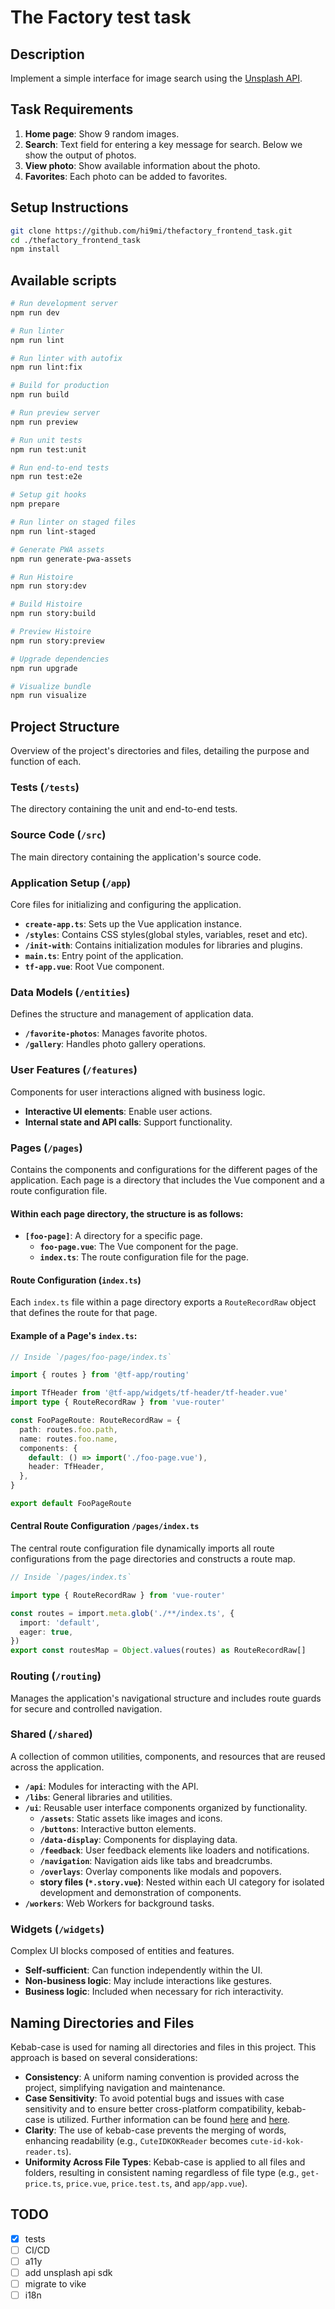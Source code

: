 # The Factory test task

## Description

Implement a simple interface for image search using the [Unsplash API](https://unsplash.com/documentation).

## Task Requirements

1. **Home page**: Show 9 random images.
2. **Search**: Text field for entering a key message for search. Below we show the output of photos.
3. **View photo**: Show available information about the photo.
4. **Favorites**: Each photo can be added to favorites.

## Setup Instructions

```bash
git clone https://github.com/hi9mi/thefactory_frontend_task.git
cd ./thefactory_frontend_task
npm install
```

## Available scripts

```bash
# Run development server
npm run dev

# Run linter
npm run lint

# Run linter with autofix
npm run lint:fix

# Build for production
npm run build

# Run preview server
npm run preview

# Run unit tests
npm run test:unit

# Run end-to-end tests
npm run test:e2e

# Setup git hooks
npm prepare

# Run linter on staged files
npm run lint-staged

# Generate PWA assets
npm run generate-pwa-assets

# Run Histoire
npm run story:dev

# Build Histoire
npm run story:build

# Preview Histoire
npm run story:preview

# Upgrade dependencies
npm run upgrade

# Visualize bundle
npm run visualize
```

## Project Structure

Overview of the project's directories and files, detailing the purpose and function of each.

### Tests (`/tests`)

The directory containing the unit and end-to-end tests.

### Source Code (`/src`)

The main directory containing the application's source code.

### Application Setup (`/app`)

Core files for initializing and configuring the application.

- **`create-app.ts`**: Sets up the Vue application instance.
- **`/styles`**: Contains CSS styles(global styles, variables, reset and etc).
- **`/init-with`**: Contains initialization modules for libraries and plugins.
- **`main.ts`**: Entry point of the application.
- **`tf-app.vue`**: Root Vue component.

### Data Models (`/entities`)

Defines the structure and management of application data.

- **`/favorite-photos`**: Manages favorite photos.
- **`/gallery`**: Handles photo gallery operations.

### User Features (`/features`)

Components for user interactions aligned with business logic.

- **Interactive UI elements**: Enable user actions.
- **Internal state and API calls**: Support functionality.

### Pages (`/pages`)

Contains the components and configurations for the different pages of the application. Each page is a directory that includes the Vue component and a route configuration file.

#### Within each page directory, the structure is as follows:

- **`[foo-page]`**: A directory for a specific page.
  - **`foo-page.vue`**: The Vue component for the page.
  - **`index.ts`**: The route configuration file for the page.

#### Route Configuration (`index.ts`)

Each `index.ts` file within a page directory exports a `RouteRecordRaw` object that defines the route for that page.

#### Example of a Page's `index.ts`:

```typescript
// Inside `/pages/foo-page/index.ts`

import { routes } from '@tf-app/routing'

import TfHeader from '@tf-app/widgets/tf-header/tf-header.vue'
import type { RouteRecordRaw } from 'vue-router'

const FooPageRoute: RouteRecordRaw = {
  path: routes.foo.path,
  name: routes.foo.name,
  components: {
    default: () => import('./foo-page.vue'),
    header: TfHeader,
  },
}

export default FooPageRoute
```

#### Central Route Configuration `/pages/index.ts`

The central route configuration file dynamically imports all route configurations from the page directories and constructs a route map.

```typescript
// Inside `/pages/index.ts`

import type { RouteRecordRaw } from 'vue-router'

const routes = import.meta.glob('./**/index.ts', {
  import: 'default',
  eager: true,
})
export const routesMap = Object.values(routes) as RouteRecordRaw[]
```

### Routing (`/routing`)

Manages the application's navigational structure and includes route guards for secure and controlled navigation.

### Shared (`/shared`)

A collection of common utilities, components, and resources that are reused across the application.

- **`/api`**: Modules for interacting with the API.
- **`/libs`**: General libraries and utilities.
- **`/ui`**: Reusable user interface components organized by functionality.
  - **`/assets`**: Static assets like images and icons.
  - **`/buttons`**: Interactive button elements.
  - **`/data-display`**: Components for displaying data.
  - **`/feedback`**: User feedback elements like loaders and notifications.
  - **`/navigation`**: Navigation aids like tabs and breadcrumbs.
  - **`/overlays`**: Overlay components like modals and popovers.
  - **story files (`*.story.vue`)**: Nested within each UI category for isolated development and demonstration of components.
- **`/workers`**: Web Workers for background tasks.

### Widgets (`/widgets`)

Complex UI blocks composed of entities and features.

- **Self-sufficient**: Can function independently within the UI.
- **Non-business logic**: May include interactions like gestures.
- **Business logic**: Included when necessary for rich interactivity.

## Naming Directories and Files

Kebab-case is used for naming all directories and files in this project. This approach is based on several considerations:

- **Consistency**: A uniform naming convention is provided across the project, simplifying navigation and maintenance.
- **Case Sensitivity**: To avoid potential bugs and issues with case sensitivity and to ensure better cross-platform compatibility, kebab-case is utilized. Further information can be found [here](https://en.wikipedia.org/wiki/Case_sensitivity) and [here](https://www.hanselman.com/blog/git-is-casesensitive-and-your-filesystem-may-not-be-weird-folder-merging-on-windows).
- **Clarity**: The use of kebab-case prevents the merging of words, enhancing readability (e.g., `CuteIDKOKReader` becomes `cute-id-kok-reader.ts`).
- **Uniformity Across File Types**: Kebab-case is applied to all files and folders, resulting in consistent naming regardless of file type (e.g., `get-price.ts`, `price.vue`, `price.test.ts`, and `app/app.vue`).

## TODO

- [x] tests
- [ ] CI/CD
- [ ] a11y
- [ ] add unsplash api sdk
- [ ] migrate to vike
- [ ] i18n
